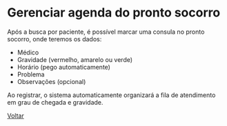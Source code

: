 # Gerenciar agenda do pronto socorro

Após a busca por paciente, é possível marcar uma consula no pronto socorro, onde teremos os dados:

* Médico
* Gravidade (vermelho, amarelo ou verde)
* Horário (pego automaticamente)
* Problema
* Observações (opcional)

Ao registrar, o sistema automaticamente organizará a fila de atendimento em grau de chegada e gravidade.

[Voltar](../README.md)